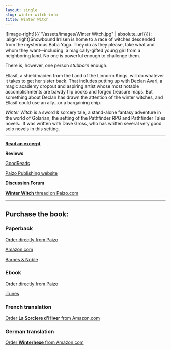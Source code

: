 ```yaml
---
layout: single
slug: winter-witch-info
title: Winter Witch
---
```


![image-right]({{ "/assets/images/Winter Witch.jpg" | absolute_url}}){: .align-right}Snowbound Irrisen is home to a race of witches descended from the mysterious Baba Yaga. They do as they please, take what and whom they want--including  a magically-gifted young girl from a neighboring land. No one is powerful enough to challenge them.

There is, however, one person _stubborn_ enough.

Ellasif, a shieldmaiden from the Land of the Linnorm Kings, will do whatever it takes to get her sister back. That includes putting up with Declan Avari, a magic academy dropout and aspiring artist whose most notable accomplishments are bawdy flip books and forged treasure maps. But something about Declan has drawn the attention of the winter witches, and Ellasif could use an ally...or a bargaining chip.

_Winter Witch_ is a sword & sorcery tale, a stand-alone fantasy adventure in the world of Golarian, the setting of the Pathfinder RPG and Pathfinder Tales novels.  It was written with Dave Gross, who has written several very good solo novels in this setting.

***

**[Read an excerpt](http://paizo.com/products/btpy8h6j?Pathfinder-Tales-Winter-Witch)**

**Reviews**

[GoodReads](http://www.goodreads.com/book/show/7959022-winter-witch)

[Paizo Publishing website](http://paizo.com/products/btpy8h6j?Pathfinder-Tales-Winter-Witch)

**Discussion Forum**

[**Winter Witch** thread on Paizo.com](http://paizo.com/cgi-bin/WebObjects/Store.woa/wa/browse?path=threads%2Frzs2lh8t)

***

## Purchase the book:

### Paperback

[Order directly from Paizo ](http://paizo.com/products/btpy8h6j?Pathfinder-Tales-Winter-Witch)

[Amazon.com](http://www.amazon.com/Pathfinder-Tales-Winter-Elaine-Cunningham/dp/1601252862/ref=sr_1_1?ie=UTF8&qid=1355172223&sr=8-1&keywords=Winter+Witch+Elaine+Cunningham)

[Barnes & Noble](http://www.barnesandnoble.com/w/pathfinder-tales-elaine-cunningham/1102251515)

### Ebook

[Order directly from Paizo](http://paizo.com/products/btpy8h6j?Pathfinder-Tales-Winter-Witch)

[iTunes](https://itunes.apple.com/us/book/pathfinder-tales-winter-witch/id402582235?mt=11)

### French translation

[Order **La Sorciere d'Hiver** from Amazon.com](http://www.amazon.com/Pathfinder-2-French-Elaine-Cunningham/dp/2363280644/ref=la_B00458D7YO_1_40?s=books&ie=UTF8&qid=1365426618&sr=1-40)    

### German translation 

[Order **Winterhexe** from Amazon.com](http://www.amazon.com/dp/B0753D5CWJ/ref=rdr_kindle_ext_tmb)
